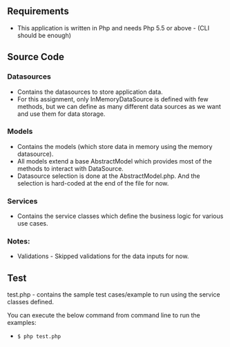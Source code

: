 ## Requirements
- This application is written in Php and needs Php 5.5 or above - (CLI should be enough)

## Source Code
### Datasources
- Contains the datasources to store application data.  
- For this assignment, only InMemoryDataSource is defined with few methods, but we can define as many different data sources as we want and use them for data storage.  

### Models
- Contains the models (which store data in memory using the memory datasource).  
- All models extend a base AbstractModel which provides most of the methods to interact with DataSource.   
- Datasource selection is done at the AbstractModel.php. And the selection is hard-coded at the end of the file for now.  

### Services
- Contains the service classes which define the business logic for various use cases.  

### Notes:
- Validations - Skipped validations for the data inputs for now.  

## Test
test.php - contains the sample test cases/example to run using the service classes defined. 

You can execute the below command from command line to run the examples:  
- `$ php test.php`

